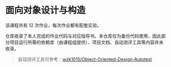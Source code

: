 # 面向对象设计与构造

该课程共有 12 次作业，每次作业都有配套实验。

仓库收录了本人完成的作业代码与对应指导书。本仓库仅为备份代码使用，因此部分项目运行所需的依赖库（由课程组提供）、项目文档、自动测评工具等内容并未收录。

> 自动测评工具可参考：[wzk1015/Object-Oriented-Design-Autotest](https://github.com/wzk1015/Object-Oriented-Design-Autotest)